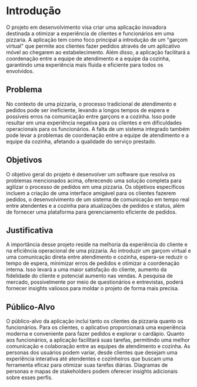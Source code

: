 # Introdução

O projeto em desenvolvimento visa criar uma aplicação inovadora destinada a otimizar a experiência de clientes e funcionários em uma pizzaria. A aplicação tem como foco principal a introdução de um "garçom virtual" que permite aos clientes fazer pedidos através de um aplicativo móvel ao chegarem ao estabelecimento. Além disso, a aplicação facilitará a coordenação entre a equipe de atendimento e a equipe da cozinha, garantindo uma experiência mais fluida e eficiente para todos os envolvidos.

## Problema

No contexto de uma pizzaria, o processo tradicional de atendimento e pedidos pode ser ineficiente, levando a longos tempos de espera e possíveis erros na comunicação entre garçons e a cozinha. Isso pode resultar em uma experiência negativa para os clientes e em dificuldades operacionais para os funcionários. A falta de um sistema integrado também pode levar a problemas de coordenação entre a equipe de atendimento e a equipe da cozinha, afetando a qualidade do serviço prestado.

## Objetivos

O objetivo geral do projeto é desenvolver um software que resolva os problemas mencionados acima, oferecendo uma solução completa para agilizar o processo de pedidos em uma pizzaria. Os objetivos específicos incluem a criação de uma interface amigável para os clientes fazerem pedidos, o desenvolvimento de um sistema de comunicação em tempo real entre atendentes e a cozinha para atualizações de pedidos e status, além de fornecer uma plataforma para gerenciamento eficiente de pedidos.

## Justificativa

A importância desse projeto reside na melhoria da experiência do cliente e na eficiência operacional de uma pizzaria. Ao introduzir um garçom virtual e uma comunicação direta entre atendimento e cozinha, espera-se reduzir o tempo de espera, minimizar erros de pedidos e otimizar a coordenação interna. Isso levará a uma maior satisfação do cliente, aumento da fidelidade do cliente e potencial aumento nas vendas. A pesquisa de mercado, possivelmente por meio de questionários e entrevistas, poderá fornecer insights valiosos para moldar o projeto de forma mais precisa.

## Público-Alvo

O público-alvo da aplicação inclui tanto os clientes da pizzaria quanto os funcionários. Para os clientes, o aplicativo proporcionará uma experiência moderna e conveniente para fazer pedidos e explorar o cardápio. Quanto aos funcionários, a aplicação facilitará suas tarefas, permitindo uma melhor comunicação e colaboração entre as equipes de atendimento e cozinha. As personas dos usuários podem variar, desde clientes que desejam uma experiência interativa até atendentes e cozinheiros que buscam uma ferramenta eficaz para otimizar suas tarefas diárias. Diagramas de personas e mapas de stakeholders podem oferecer insights adicionais sobre esses perfis.
